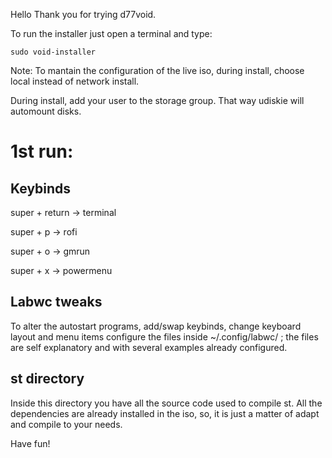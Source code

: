 Hello
Thank you for trying d77void.

To run the installer just open a terminal and type:

```
sudo void-installer
```

Note: 
To mantain the configuration of the live iso, during install, choose local instead of network install.

During install, add your user to the storage group. That way udiskie will automount disks.


# 1st run:

## Keybinds

super + return -> terminal

super + p -> rofi

super + o -> gmrun

super + x -> powermenu

## Labwc tweaks

To alter the autostart programs, add/swap keybinds, change keyboard layout and menu items configure the files inside ~/.config/labwc/ ; the files are self explanatory and with several examples already configured.

## st directory

Inside this directory you have all the source code used to compile st.
All the dependencies are already installed in the iso, so, it is just a matter of adapt and compile to your needs.

Have fun!
